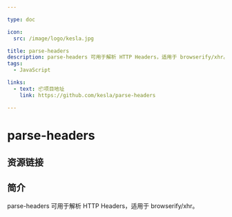 ```yaml
---

type: doc

icon:
  src: /image/logo/kesla.jpg

title: parse-headers
description: parse-headers 可用于解析 HTTP Headers，适用于 browserify/xhr。
tags:
  - JavaScript

links:
  - text: 📦项目地址
    link: https://github.com/kesla/parse-headers

---
```


<ShowLogo />

# parse-headers

<ShowTags />

<ShowBreadcrumb />

## 资源链接

<ShowLinks />

## 简介

parse-headers 可用于解析 HTTP Headers，适用于 browserify/xhr。
